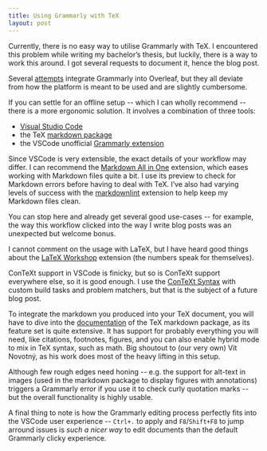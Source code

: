 ```yaml
---
title: Using Grammarly with TeX
layout: post
---
```


Currently, there is no easy way to utilise Grammarly with TeX. I encountered this problem while writing my bachelor’s thesis, but luckily, there is a way to work this around. I got several requests to document it, hence the blog post.

Several [attempts][overleaf-hacks] integrate Grammarly into Overleaf, but they all deviate from how the platform is meant to be used and are slightly cumbersome.

If you can settle for an offline setup -- which I can wholly recommend -- there is a more ergonomic solution. It involves a combination of three tools:

- [Visual Studio Code][vscode]
- the TeX [markdown package][tex-markdown]
- the VSCode unofficial [Grammarly extension][vscode-grammarly]

Since VSCode is very extensible, the exact details of your workflow may differ. I can recommend the [Markdown All in One][vscode-markdown] extension, which eases working with Markdown files quite a bit. I use its preview to check for Markdown errors before having to deal with TeX. I’ve also had varying levels of success with the [markdownlint][vscode-markdown-lint] extension to help keep my Markdown files clean.

You can stop here and already get several good use-cases -- for example, the way this workflow clicked into the way I write blog posts was an unexpected but welcome bonus.

I cannot comment on the usage with LaTeX, but I have heard good things about the [LaTeX Workshop][vscode-latex] extension (the numbers speak for themselves).

ConTeXt support in VSCode is finicky, but so is ConTeXt support everywhere else, so it is good enough. I use the [ConTeXt Syntax][vscode-context] with custom build tasks and problem matchers, but that is the subject of a future blog post.

To integrate the markdown you produced into your TeX document, you will have to dive into the [documentation][tex-markdown-docs] of the TeX markdown package, as its feature set is quite extensive. It has support for probably everything you will need, like citations, footnotes, figures, and you can also enable hybrid mode to mix in TeX syntax, such as math. Big shoutout to (our very own) Vít Novotný, as his work does most of the heavy lifting in this setup.

Although few rough edges need honing -- e.g. the support for alt-text in images (used in the markdown package to display figures with annotations) triggers a Grammarly error if you use it to check curly quotation marks -- but the overall functionality is highly usable.

A final thing to note is how the Grammarly editing process perfectly fits into the VSCode user experience -- `Ctrl+.` to apply and `F8`/`Shift+F8` to jump arround issues is _such a nicer way_ to edit documents than the default Grammarly clicky experience.

[vscode]: https://code.visualstudio.com/
[overleaf-hacks]: https://tex.stackexchange.com/questions/333947/integrating-grammarly-with-online-latex-editors-such-as-overleaf
[tex-markdown]: https://github.com/Witiko/markdown/
[vscode-grammarly]: https://marketplace.visualstudio.com/items?itemName=znck.grammarly
[latex-workshop]: https://marketplace.visualstudio.com/items?itemName=James-Yu.latex-workshop
[vscode-markdown]: https://marketplace.visualstudio.com/items?itemName=yzhang.markdown-all-in-one
[vscode-markdown-lint]: https://thisdavej.com/build-an-amazing-markdown-editor-using-visual-studio-code-and-pandoc/
[vscode-latex]: https://marketplace.visualstudio.com/items?itemName=James-Yu.latex-workshop
[vscode-context]: https://marketplace.visualstudio.com/items?itemName=JulianGmp.context-syntax
[tex-markdown-docs]: https://github.com/Witiko/markdown/#further-information
